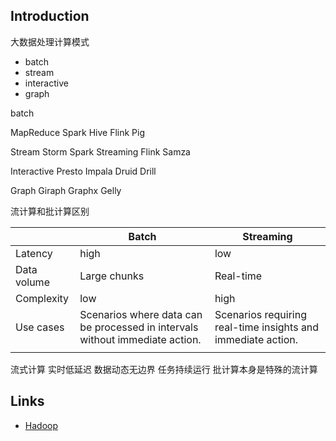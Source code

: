 ## Introduction

大数据处理计算模式

- batch
- stream
- interactive
- graph

batch

MapReduce Spark Hive Flink Pig

Stream
Storm Spark Streaming Flink Samza

Interactive
Presto
Impala
Druid
Drill

Graph
Giraph
Graphx
Gelly

流计算和批计算区别


|             | Batch        | Streaming |
|-------------|--------------|-----------|
| Latency     | high         | low       |
| Data volume | Large chunks | Real-time |
| Complexity  | low          | high      |
| Use cases           |     Scenarios where data can be processed in intervals without immediate action.          |   Scenarios requiring real-time insights and immediate action.        |
|             |              |           |



流式计算 实时低延迟 数据动态无边界 任务持续运行
批计算本身是特殊的流计算




## Links

- [Hadoop](/docs/CS/Framework/Hadoop/Hadoop.md)
